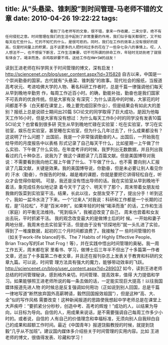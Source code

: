title: 从“头悬梁、锥刺股”到时间管理-马老师不错的文章
date: 2010-04-26 19:22:22
tags: 
---


						看到了马老师写的文章，很不错，拿来一作收藏，二来分享，绝不有任何侵犯之意。时间管理在我们的生活中起到了非常重要的作用，我们似乎每天都很忙，又不知每天在忙些什么。忙的不知忙的什么，是很可悲的。同时，我们在工作的效率上没有很好的提高，仅是时间量上的积累，且不谈更多的人把时间过多的花在了一些杂七杂八的事情上。哎，人人想法不一，也不想妄下断言，工作生活兼要，切不可所谓的拼命工作，年轻时无妨到老了就很有体会了。竭泽而渔，杀鸡取卵要不得。送给工作在HW+SW的战友！
读到王进老师在科学网关于时间管理的博文，深有启发！
http://sciencenet.cn/blog/user_content.aspx?id=315828
自古以来，中国是一个崇尚勤奋的国家。古代就有“头悬梁、锥刺股”的故事。现代社会的报纸，当报道高考状元、考进哈佛大学的人物、著名科研工作者时，总是千篇一律强调他们每天从早到晚地辛勤劳
作，每周工作近百小时。的确，勤能补拙，勤奋也是我们国家不可丢弃的优良传统。但是大家有没
有深究：为什么读高中的时候，大家花的时间都差不多（白天都在课堂上，晚上要完成回家作业），但是结果会有如此大的差别？报纸上总是说硕士期间出20篇
SCI论文的同学取得了巨大成功，是因为他每天工作16小时，但是大家有没有想过：为什么每天工作8小时的同学没有发表10篇SCI论文？也曾看到很多研
究生从早到晚地忙碌在实验室：吃在实验室，学习在实验室，娱乐在实验室，甚至睡在实验室，但为什么几年过去了，什么成果都没有？这说明了什么问题？
出国前，我是一个非常强调勤奋的人。出国后，一开始我在给导师的月度报告中以表格
形式记录了自己每天干什么，比如星期一上午做了什么实验、下午做了什么实验。在年度考评的时候，我罗列出无数数据，并且列出我看过的几十种杂志，说我为了
做这个课题读了几百篇文献。但是美国博导对我说：不需要看到我向他汇报上午做了什么、下午做了什么，也不需
要向别人汇报读了几篇文献，关键是效果。我的美国博导说，你勤奋，但是未必要让别人看见你的
汗水（勤奋），作报告的时候，越是难的课题，你就是要把它讲得轻松自在，听众才会觉得你聪明。
可是，我还是没有悟出导师的话。我在实验室从早到晚地干着活，象完成任务似地记录
着今天干了这个、明天干了那个，周末带着女朋友给我做的饭菜到实验室干活。结果，长此以往，女朋友受不了了，提出分手！听到这个，我如一盆冷水浇了下来。一个“过来人”对我说：科研和工作都是一个长期的过程，是“马拉松”，不是“百米冲刺”。如果年轻的时候“竭泽而渔”
的话，工作和生活（家庭）的平衡无法维持。“死到临头”，我被迫改变了自己，
周末也尝着和女友出去玩，平时抓紧干活。
我的观念改变最大的是做博士后的时
候。一开始和妻子两地分居，我周末也去实验室干活，但是由于没有“侦探地形”就一头扎进了实验，得到了一堆废数据，起初的三个月时间都浪费了。我接触了一
些时间管理的书（如关于work-life blance的书、The 7 Habits of Highly Effective 
People、Brian Tracy写的Eat That Frog！等），并在实践中悟出时间管理的奥秘。我一周工作五天，周末都在家
里看书、学习，做博士后三年半不但出了十多篇第一作者文章，还出了十多篇第二作者文章，并且还在报刊杂志上发表关于教育和科研的文章九篇。可以说，时间管
理方法具有强大的魔力，能够带动效率的飞跃。http://sciencenet.cn/blog/user_content.aspx?id=289037
如今，读到王进老师总结的时间管理秘诀，感到格外亲切。时间管理、提高效率，值得
大力提倡和学习。如果能够照王进老师所说的每一条去做的话，一定能实现巨大提高！以往我国媒体报道先进人物
的时候总是反复强调如何用功（正如说到别人回国，总是千篇一律地写道“断然放弃国外高薪聘请，毅然回国报效祖国”），但是这种“高、大、全”似的写作风格
需要改变！这种新闻报道的思路使我想起中学老师总是在课堂上大声疾呼：“要抓紧分分秒秒，创造中考、高考的辉煌！”成功的人，以结果为导向，以目标为导向。自信的人，用成果来说话，是不需要强调自己每周工作多少小时的。或者说，自信的
人有自己的价值理念和幸福标准，无须向别人自我辩白自己的成果和超额工作时间。最近《中国青年》报道饶毅教授的时候，就提到饶毅“几乎从不加班”。建议国内媒体多介绍些关于时间管理的实用内容。比如
王进老师的博文，很值得发表、珍藏和学习！
		
		
		                                   